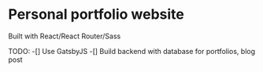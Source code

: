 # Personal portfolio website
Built with React/React Router/Sass

TODO:
-[] Use GatsbyJS
-[] Build backend with database for portfolios, blog post
